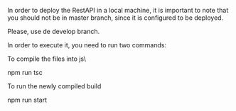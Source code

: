 In order to deploy the RestAPI in a local machine, it is important to note that you should not be in master branch, since it is configured to be deployed.

Please, use de develop branch.

In order to execute it, you need to run two commands:

To compile the files into js\

  npm run tsc
  
To run the newly compiled build

  npm run start
